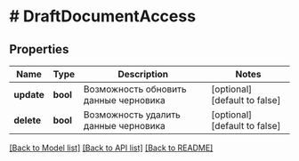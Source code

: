 # # DraftDocumentAccess

## Properties

Name | Type | Description | Notes
------------ | ------------- | ------------- | -------------
**update** | **bool** | Возможность обновить данные черновика | [optional] [default to false]
**delete** | **bool** | Возможность удалить данные черновика | [optional] [default to false]

[[Back to Model list]](../../README.md#models) [[Back to API list]](../../README.md#endpoints) [[Back to README]](../../README.md)
